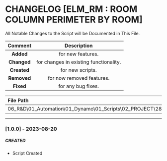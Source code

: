 # CHANGELOG [ELM_RM : ROOM COLUMN PERIMETER BY ROOM]
All Notable Changes to the Script will be Documented in This File.

| Comment | Description |
| :--: | :--: |
| **Added**  | for new features. |
|**Changed** |for changes in existing functionality. |
|**Created** | for new scripts. |
|**Removed** |for now removed features. |
|**Fixed** |for any bug fixes. |

| File Path | 
| :-- |
|06_R&D\01_Automation\01_Dynamo\01_Scripts\02_PROJECT\287_ELM\ROOMS|
------------------------------------------------------------------

### [1.0.0] - 2023-08-20
##### CREATED
- Script Created